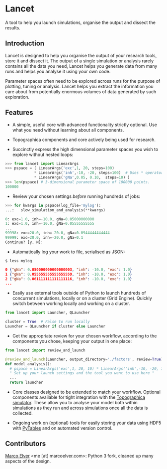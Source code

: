 # Lancet

A tool to help you launch simulations, organise the output and dissect the results.

## Introduction

Lancet is designed to help you organise the output of your research tools, store it and dissect it. The output of a single simulation or analysis rarely contains all the data you need, Lancet helps you generate data from many runs and helps you analyse it using your own code.

Parameter spaces often need to be explored across runs for the purpose of plotting, tuning or analysis. Lancet helps you extract the information you care about from potentially enormous volumes of data generated by such exploration.


## Features

* A simple, useful core with advanced functionality strictly optional. Use what you need without learning about all components.

* Topographica components and core actively being used for research.

* Succinctly express the high dimensional parameter spaces you wish to explore without nested loops:

```python
>>> from lancet import LinearArgs
>>> pspace = ( LinearArgs('exc',1, 20, steps=100)
             * LinearArgs('inh',-10, -20, steps=100)  # Uses * operator for the Cartesian Product
             * LinearArgs('gNa',0.05, 0.10,  steps=10) )
>>> len(pspace) # 3-dimensional parameter space of 100000 points.
100000 
```

* Review your chosen settings *before* running hundreds of jobs:

```python
>>> for kwargs in pspace(log_file='mylog'):
...:   slow_simulation_and_analysis(**kwargs)

0: exc=1.0, inh=-10.0, gNa=0.05000000000
1: exc=1.0, inh=-10.0, gNa=0.05555555555
...
99998: exc=20.0, inh=-20.0, gNa=0.0944444444444
99999: exc=20.0, inh=-20.0, gNa=0.1
Continue? [y, N]:
```

* Automatically log your work to file, serialised as JSON:

```$ less mylog```
```json
0 {"gNa": 0.050000000000000003, "inh": -10.0, "exc": 1.0}
1 {"gNa": 0.055555555555555559, "inh": -10.0, "exc": 1.0}
2 {"gNa": 0.061111111111111116, "inh": -10.0, "exc": 1.0}
...
```
  
* Easily use external tools outside of Python to launch hundreds of concurrent simulations, locally or on a cluster (Grid Engine). Quickly switch between working locally and working on a cluster.

```python
from lancet import Launcher, QLauncher

cluster = True  # False to run locally
Launcher = QLauncher if cluster else Launcher
```

* Get the appropriate review for your chosen workflow, according to the components you chose, keeping your output in one place:

```python
from lancet import review_and_launch

@review_and_launch(Launcher, output_directory='./factors', review=True)
def model_analysis():
  # pspace = LinearArgs('exc',1, 20, 10) * LinearArgs('inh',-10, -20, 10)
  " Set up your launch settings and the tool you want to use here "
  ... 
  return launcher
```

<!-- Consider using factor N as an example -->

* Core classes designed to be extended to match your workflow. Optional components available for tight integration with the [Topographica simulator](https://github.com/ioam/topographica). These allow you to analyse your model both within simulations as they run and across simulations once all the data is collected.

* Ongoing work on (optional) tools for easily storing your data using HDF5 with [PyTables](http://www.pytables.org/) and on automated version control.

<!--
## Background

Python has gained significant traction in the research community as a way of prototyping ideas and succinctly expressing simulations and analysis in a free, open language. To illustrate, Python has rapidly gained popularity in neuroinformatics and computational neuroscience with journals publishing dedicating issues on the use of the language [Frontiers in Neuroinformatics](http://www.frontiersin.org/neuroinformatics/researchtopics/Python_in_neuroscience/8). A selection of neuroscientific tools using Python can be found at [neuralensemble.org](http://neuralensemble.org/) and lancet itself was originally written as part of the [Topographica neural simulator](https://github.com/ioam/topographica).
-->

## Contributors

[Marco Elver](https://github.com/melver) <me [at] marcoelver.com>: Python 3 fork, cleaned up many aspects of the design.